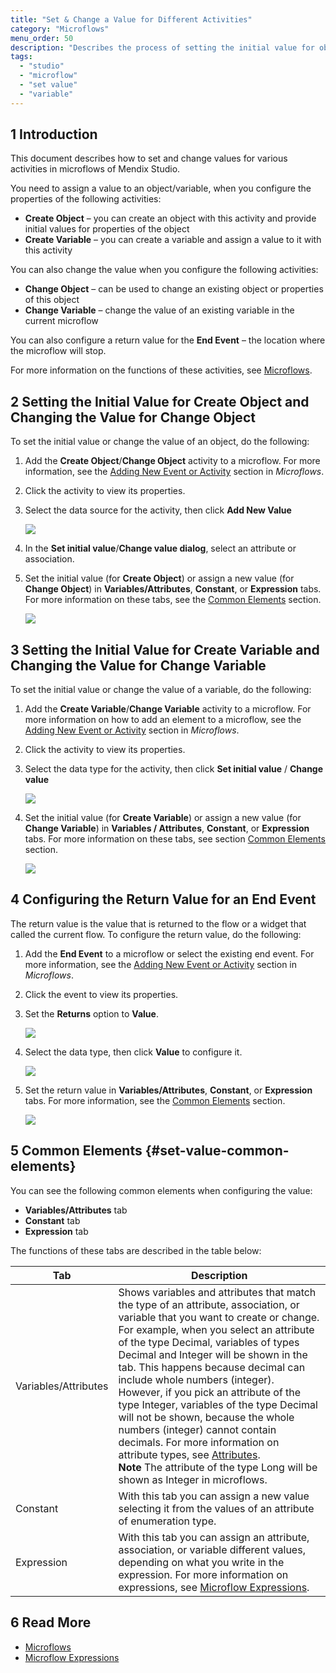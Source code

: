 ```yaml
---
title: "Set & Change a Value for Different Activities"
category: "Microflows"
menu_order: 50
description: "Describes the process of setting the initial value for objects or variables in Mendix Studio."
tags:
  - "studio"
  - "microflow"
  - "set value"
  - "variable"
---
```


## 1 Introduction

This document describes how to set and change values for various activities in microflows of Mendix Studio.

You need to assign a value to an object/variable, when you configure the properties of the following activities:

* **Create Object** –  you can create an object with this activity and provide initial values for properties of the object
* **Create Variable** – you can create a variable and assign a value to it with this activity

You can also change the value when you configure the following activities:

* **Change Object** – can be used to change an existing object or properties of this object
* **Change Variable** – change the value of an existing variable in the current microflow

You can also configure a return value for the **End Event** – the location where the microflow will stop.

For more information on the functions of these activities, see [Microflows](microflows).

## 2 Setting the Initial Value for Create Object and Changing the Value for Change Object

 To set the initial value or change the value of an object, do the following:

1. Add the **Create Object**/**Change Object** activity to a microflow. For more information, see the [Adding New Event or Activity](microflows#adding-activity-to-microflow) section in *Microflows*.
2. Click the activity to view its properties.
3.  Select the data source for the activity, then click **Add New Value**

    ![](attachments/microflows-setting-and-changing-value/add-new-value.png)

4. In the **Set initial value**/**Change value dialog**, select an attribute or association.
5.  Set the initial value (for **Create Object**) or assign a new value (for **Change Object**) in **Variables/Attributes**, **Constant**, or **Expression** tabs.  For more information on these tabs, see the [Common Elements](#set-value-common-elements) section.

    ![](attachments/microflows-setting-and-changing-value/set-initial-value-object-dialog.png)

## 3 Setting the Initial Value for Create Variable and Changing the Value for Change Variable

To set the initial value or change the value of a variable, do the following:

1. Add the **Create Variable**/**Change Variable** activity to a microflow. For more information on how to add an element to a microflow, see the [Adding New Event or Activity](microflows#adding-activity-to-microflow) section in *Microflows*.
2. Click the activity to view its properties.
3.  Select the data type for the activity, then click **Set initial value** / **Change value**

    ![](attachments/microflows-setting-and-changing-value/set-initial-value-var.png)

4.  Set the initial value (for **Create Variable**) or assign a new value (for **Change Variable**) in **Variables / Attributes**, **Constant**, or **Expression** tabs.  For more information on these tabs, see section [Common Elements](#set-value-common-elements) section.

    ![](attachments/microflows-setting-and-changing-value/change-value-var-dialog.png)

## 4 Configuring the Return Value for an End Event

The return value is the value that is returned to the flow or a widget that called the current flow. To configure the return value, do the following:

1. Add the **End Event** to a microflow or select the existing end event. For more information, see the [Adding New Event or Activity](microflows#adding-activity-to-microflow) section in *Microflows*.
2. Click the event to view its properties.
3.  Set the **Returns** option to **Value**.

    ![](attachments/microflows-setting-and-changing-value/end-event-returns-value-setting.png)

4.  Select the data type, then click **Value** to configure it.

    ![](attachments/microflows-setting-and-changing-value/configure-return-value.png)

5.  Set the return value in **Variables/Attributes**, **Constant**, or **Expression** tabs. For more information, see the [Common Elements](#set-value-common-elements) section.

    ![](attachments/microflows-setting-and-changing-value/configure-retuen-value-dialog.png)

## 5 Common Elements {#set-value-common-elements}

You can see the following common elements when configuring the value:

* **Variables/Attributes** tab
* **Constant** tab
* **Expression** tab

The functions of these tabs are described in the table below:

| Tab                  | Description                                                                                                                                                                                                                                                                                                                                                                                                                                                                                                                                                                                                                                                                                          |
| -------------------- | ---------------------------------------------------------------------------------------------------------------------------------------------------------------------------------------------------------------------------------------------------------------------------------------------------------------------------------------------------------------------------------------------------------------------------------------------------------------------------------------------------------------------------------------------------------------------------------------------------------------------------------------------------------------------------------------------------- |
| Variables/Attributes | Shows variables and attributes that match the type of an attribute, association, or variable that you want to create or change. <br />For example, when you select  an attribute of the type Decimal, variables of types Decimal and Integer will be shown in the tab. This happens because decimal can include whole numbers (integer). However, if you pick an attribute of the type Integer, variables of the type Decimal will not be shown, because the whole numbers (integer) cannot contain decimals.  For more information on attribute types, see [Attributes](domain-models-attributes).<br />**Note** The attribute of the type Long will be shown as Integer in microflows. |
| Constant             | With this tab you can assign a new value selecting it from the values of an attribute of enumeration type.                                                                                                                                                                                                                                                                                                                                                                                                                                                                                                                                                                                           |
| Expression           | With this tab you can assign an attribute, association, or variable different values, depending on what you write in the expression. For more information on expressions, see [Microflow Expressions](microflows-expressions).                                                                                                                                                                                                                                                                                                                                                                                                                                                                       |

## 6 Read More

* [Microflows](microflows)
* [Microflow Expressions](microflows-expressions)

